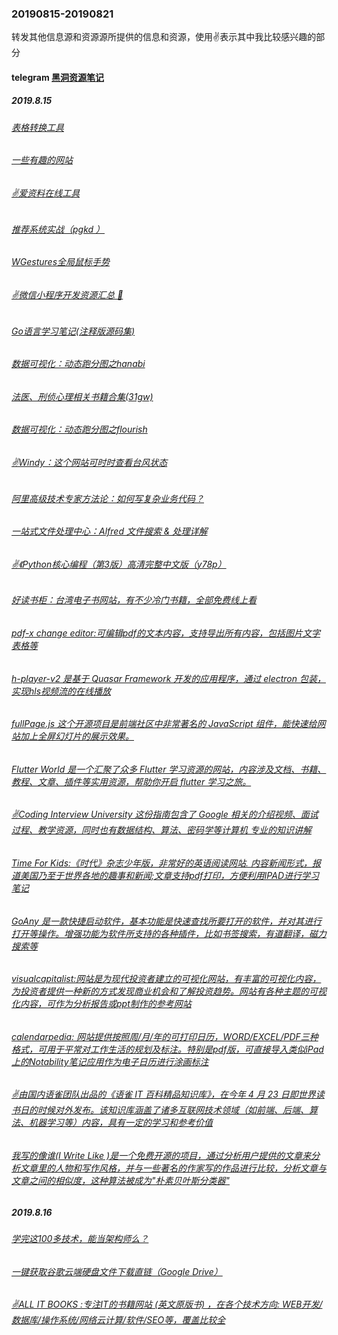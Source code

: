 ### 20190815-20190821
转发其他信息源和资源源所提供的信息和资源，使用✌表示其中我比较感兴趣的部分

#### telegram [黑洞资源笔记](t.me/tieliu)
##### 2019.8.15
###### [表格转换工具](https://tableconvert.com)
###### [一些有趣的网站](http://123.kfd.me)
###### [✌爱资料在线工具](https://www.toolnb.com)
###### [推荐系统实战（pgkd ）](https://pan.baidu.com/s/1f5yKIBuWpBLJ2ri20gUqkw)
###### [WGestures全局鼠标手势](http://www.yingdev.com/projects/wgestures)
###### [✌微信小程序开发资源汇总 💯](https://github.com/justjavac/awesome-wechat-weapp#demo)
###### [Go语言学习笔记(注释版源码集)](https://github.com/hoanhan101/ultimate-go)
###### [数据可视化：动态跑分图之hanabi](http://hanabi.data-viz.cn/templates)
###### [法医、刑侦心理相关书籍合集(31gw)](https://pan.baidu.com/s/1ZyHaJUk2HqOwVfhVuN0RDw)
###### [数据可视化：动态跑分图之flourish](https://app.flourish.studio/@flourish/bar-chart-race)
###### [✌Windy：这个网站可时时查看台风状态](https://www.windy.com/?52.382,4.899,5) 
###### [阿里高级技术专家方法论：如何写复杂业务代码？](https://mp.weixin.qq.com/s?__biz=MzIzOTU0NTQ0MA==&mid=2247491068&idx=1&sn=2e724face6f7e1df5e81c377c84862a6)
###### [一站式文件处理中心：Alfred 文件搜索 & 处理详解](https://sspai.com/post/56175)
###### [✌《Python核心编程（第3版）高清完整中文版（y78p）](https://pan.baidu.com/s/13Ob-6WdqgwxruHbSrb_PpA)
###### [好读书柜：台湾电子书网站，有不少冷门书籍，全部免费线上看](http://www.haodoo.net)
###### [pdf-x change editor:可编辑pdf的文本内容，支持导出所有内容，包括图片文字表格等](www.tracker-software.com)
###### [h-player-v2 是基于 Quasar Framework 开发的应用程序，通过 electron 包装，实现hls视频流的在线播放](https://github.com/ZyqGitHub1/h-player-v2)
###### [fullPage.js 这个开源项目是前端社区中非常著名的 JavaScript 组件，能快速给网站加上全屏幻灯片的展示效果。](https://github.com/alvarotrigo/fullpage.js)
###### [Flutter World 是一个汇聚了众多 Flutter 学习资源的网站，内容涉及文档、书籍、教程、文章、插件等实用资源，帮助你开启 flutter 学习之旅。](https://flutterworld.site)
###### [✌Coding Interview University 这份指南包含了 Google 相关的介绍视频、面试过程、教学资源，同时也有数据结构、算法、密码学等计算机 专业的知识讲解](https://github.com/jwasham/coding-interview-university)
###### [Time For Kids:《时代》杂志少年版，非常好的英语阅读网站. 内容新闻形式，报道美国乃至于世界各地的趣事和新闻;文章支持pdf打印，方便利用IPAD进行学习笔记](https://www.timeforkids.com/g56)
###### [GoAny 是一款快捷启动软件，基本功能是快速查找所要打开的软件，并对其进行打开等操作。增强功能为软件所支持的各种插件，比如书签搜索，有道翻译，磁力搜索等](https://www.appinn.com/goany-for-windows) 
###### [visualcapitalist:网站是为现代投资者建立的可视化网站，有丰富的可视化内容，为投资者提供一种新的方式发现商业机会和了解投资趋势。网站有各种主题的可视化内容，可作为分析报告或ppt制作的参考网站](https://www.visualcapitalist.com)
###### [calendarpedia: 网站提供按照周/月/年的可打印日历，WORD/EXCEL/PDF三种格式，可用于平常对工作生活的规划及标注。特别是pdf版，可直接导入类似iPad上的Notability笔记应用作为电子日历进行涂画标注](http://www.calendarpedia.com)
###### [✌由国内语雀团队出品的《语雀 IT 百科精品知识库》，在今年 4 月 23 日即世界读书日的时候对外发布。该知识库涵盖了诸多互联网技术领域（如前端、后端、算法、机器学习等）内容，具有一定的学习和参考价值](https://www.yuque.com/yuque/blog/yuque-info-tech-encyclopedia)
###### [我写的像谁(I Write Like )是一个免费开源的项目，通过分析用户提供的文章来分析文章里的人物和写作风格，并与一些著名的作家写的作品进行比较，分析文章与文章之间的相似度，这种算法被成为"朴素贝叶斯分类器"](https://iwl.me)

##### 2019.8.16
###### [学完这100多技术，能当架构师么？](https://blog.csdn.net/lycyingO/article/details/99518559?utm_source=app)
###### [一键获取谷歌云端硬盘文件下载直链（Google Drive）](https://ssr.tools/700)
###### [✌ALL IT BOOKS :专注IT的书籍网站 (英文原版书) ，在各个技术方向: WEB开发/数据库/操作系统/网络云计算/软件/SEO等，覆盖比较全](http://www.allitebooks.org)
